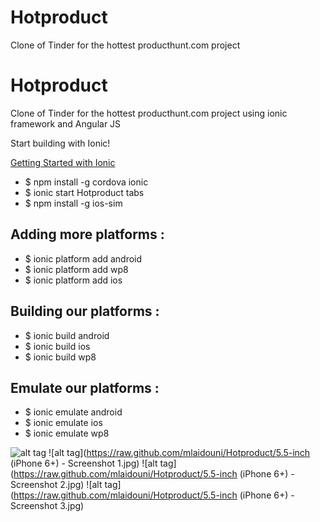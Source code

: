 # Hotproduct
Clone of Tinder for the hottest producthunt.com project

# Hotproduct
Clone of Tinder for the hottest producthunt.com project using ionic framework and Angular JS

Start building with Ionic!

[Getting Started with Ionic](http://ionicframework.com/getting-started/)
* $ npm install -g cordova ionic
* $ ionic start Hotproduct tabs
* $ npm install -g ios-sim

## Adding more platforms :

* $ ionic platform add android
* $ ionic platform add wp8
* $ ionic platform add ios


## Building our platforms :

* $ ionic build android
* $ ionic build ios
* $ ionic build wp8


## Emulate our platforms :

* $ ionic emulate android	 	 
* $ ionic emulate ios
* $ ionic emulate wp8


![alt tag](https://raw.github.com/mlaidouni/Hotproduct/gif.gif)
![alt tag](https://raw.github.com/mlaidouni/Hotproduct/5.5-inch (iPhone 6+) - Screenshot 1.jpg)
![alt tag](https://raw.github.com/mlaidouni/Hotproduct/5.5-inch (iPhone 6+) - Screenshot 2.jpg)
![alt tag](https://raw.github.com/mlaidouni/Hotproduct/5.5-inch (iPhone 6+) - Screenshot 3.jpg)

